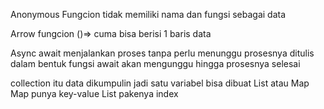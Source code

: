 Anonymous Fungcion tidak memiliki nama dan fungsi sebagai data

Arrow fungcion ()=> cuma bisa berisi 1 baris data

Async await menjalankan proses tanpa perlu menunggu
prosesnya ditulis dalam bentuk fungsi
await akan mengunggu hingga prosesnya selesai

collection itu data dikumpulin jadi satu variabel
bisa dibuat List atau Map
Map punya key-value
List pakenya index
